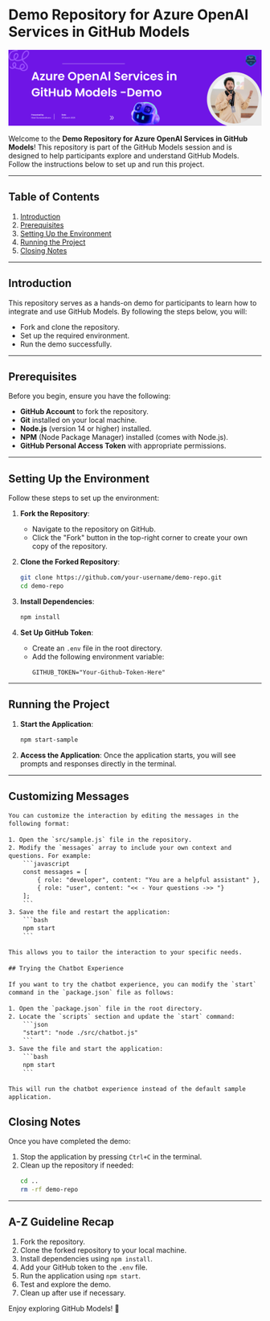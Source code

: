 # Demo Repository for Azure OpenAI Services in GitHub Models

![Session Banner](Demo/banner.png)

Welcome to the **Demo Repository for Azure OpenAI Services in GitHub Models**! This repository is part of the GitHub Models session and is designed to help participants explore and understand GitHub Models. Follow the instructions below to set up and run this project.

---

## Table of Contents
1. [Introduction](#introduction)
2. [Prerequisites](#prerequisites)
3. [Setting Up the Environment](#setting-up-the-environment)
4. [Running the Project](#running-the-project)
5. [Closing Notes](#closing-notes)

---

## Introduction

This repository serves as a hands-on demo for participants to learn how to integrate and use GitHub Models. By following the steps below, you will:
- Fork and clone the repository.
- Set up the required environment.
- Run the demo successfully.

---

## Prerequisites

Before you begin, ensure you have the following:
- **GitHub Account** to fork the repository.
- **Git** installed on your local machine.
- **Node.js** (version 14 or higher) installed.
- **NPM** (Node Package Manager) installed (comes with Node.js).
- **GitHub Personal Access Token** with appropriate permissions.

---

## Setting Up the Environment

Follow these steps to set up the environment:

1. **Fork the Repository**:
    - Navigate to the repository on GitHub.
    - Click the "Fork" button in the top-right corner to create your own copy of the repository.

2. **Clone the Forked Repository**:
    ```bash
    git clone https://github.com/your-username/demo-repo.git
    cd demo-repo
    ```

3. **Install Dependencies**:
    ```bash
    npm install
    ```

4. **Set Up GitHub Token**:
    - Create an `.env` file in the root directory.
    - Add the following environment variable:
      ```env
      GITHUB_TOKEN="Your-Github-Token-Here"
      ```

---

## Running the Project

1. **Start the Application**:
    ```bash
    npm start-sample
    ```

2. **Access the Application**:
    Once the application starts, you will see prompts and responses directly in the terminal.

    
---

## Customizing Messages

    You can customize the interaction by editing the messages in the following format:

    1. Open the `src/sample.js` file in the repository.
    2. Modify the `messages` array to include your own context and questions. For example:
        ```javascript
        const messages = [
            { role: "developer", content: "You are a helpful assistant" },
            { role: "user", content: "<< - Your questions ->> "}
        ];
        ```
    3. Save the file and restart the application:
        ```bash
        npm start
        ```

    This allows you to tailor the interaction to your specific needs.

    ## Trying the Chatbot Experience

    If you want to try the chatbot experience, you can modify the `start` command in the `package.json` file as follows:

    1. Open the `package.json` file in the root directory.
    2. Locate the `scripts` section and update the `start` command:
        ```json
        "start": "node ./src/chatbot.js"
        ```
    3. Save the file and start the application:
        ```bash
        npm start
        ```

    This will run the chatbot experience instead of the default sample application.


## Closing Notes

Once you have completed the demo:
1. Stop the application by pressing `Ctrl+C` in the terminal.
2. Clean up the repository if needed:
    ```bash
    cd ..
    rm -rf demo-repo
    ```

---

## A-Z Guideline Recap

1. Fork the repository.
2. Clone the forked repository to your local machine.
3. Install dependencies using `npm install`.
4. Add your GitHub token to the `.env` file.
5. Run the application using `npm start`.
6. Test and explore the demo.
7. Clean up after use if necessary.

Enjoy exploring GitHub Models! 🚀

